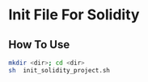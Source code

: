 # Init File For Solidity

## How To Use

```bash
mkdir <dir>; cd <dir>
sh  init_solidity_project.sh
```

